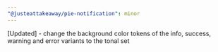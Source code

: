 ```yaml
---
"@justeattakeaway/pie-notification": minor
---
```


[Updated] - change the background color tokens of the info, success, warning and error variants to the tonal set
